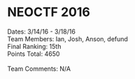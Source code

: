 # NEOCTF 2016

Dates: 3/14/16 - 3/18/16 <br>
Team Members: Ian, Josh, Anson, defund <br>
Final Ranking: 15th <br>
Points Total: 4650 <br><br>
Team Comments: N/A




